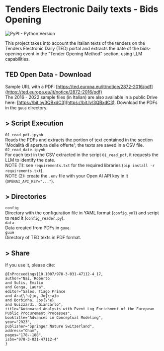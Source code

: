 # Tenders Electronic Daily texts - Bids Opening
![PyPI - Python Version](https://img.shields.io/badge/python-3.12-3776AB?logo=python)    

This project takes into account the Italian texts of the tenders on the Tenders Electronic Daily (TED) portal and extracts the date of the bids-opening event in the "Tender Opening Method" section, using LLM capabilities.  

## TED Open Data - Download
Sample URL with a PDF: [https://ted.europa.eu/it/notice/2872-2016/pdf](https://ted.europa.eu/it/notice/2872-2016/pdf)  
The 2016 - 2022 sample files (in Italian) are also available in a public Drive here: [https://bit.ly/3QBxdC3](https://bit.ly/3QBxdC3). Download the PDFs in the ```guue``` directory.     

## > Script Execution
```01_read_pdf.ipynb```  
Reads the PDFs and extracts the portion of text contained in the section 'Modalità di apertura delle offerte'; the texts are saved in a CSV file.      
```02_read_date.ipynb```  
For each text in the CSV extracted in the script ```01_read_pdf```, it requests the LLM to identify the date.  
NOTE (1): see ```requirements.txt``` for the required libraries (```pip install -r requirements.txt```).   
NOTE (2): create the ```.env``` file with your Open AI API key in it (```OPENAI_API_KEY="..."```).  

## > Directories
```config```  
Directory with the configuration file in YAML format (```config.yml```) and script to read it (```config_reader.py```).   
```data```  
Data created from PDFs in ```guue```.  
```guue```    
Directory of TED texts in PDF format. 

## > Share
If you use it, please cite:    
```
@InProceedings{10.1007/978-3-031-47112-4_17,
author="Nai, Roberto
and Sulis, Emilio
and Genga, Laura",
editor="Sales, Tiago Prince
and Ara{\'u}jo, Jo{\~a}o
and Borbinha, Jos{\'e}
and Guizzardi, Giancarlo",
title="Automated Analysis with Event Log Enrichment of the European Public Procurement Processes",
booktitle="Advances in Conceptual Modeling",
year="2023",
publisher="Springer Nature Switzerland",
address="Cham",
pages="178--188",
isbn="978-3-031-47112-4"
}
``` 